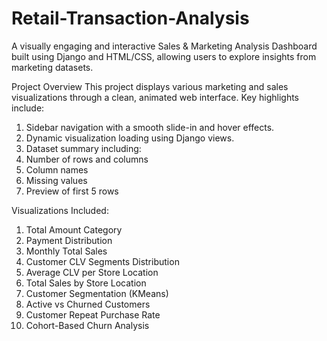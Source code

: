 # Retail-Transaction-Analysis
A visually engaging and interactive Sales & Marketing Analysis Dashboard built using Django and HTML/CSS, allowing users to explore insights from marketing datasets.

Project Overview
This project displays various marketing and sales visualizations through a clean, animated web interface. Key highlights include:
  1. Sidebar navigation with a smooth slide-in and hover effects.
  2. Dynamic visualization loading using Django views.
  3. Dataset summary including:
  4. Number of rows and columns
  5. Column names
  6. Missing values
  7. Preview of first 5 rows

Visualizations Included:
  1. Total Amount Category
  2. Payment Distribution
  3. Monthly Total Sales
  4. Customer CLV Segments Distribution
  5. Average CLV per Store Location
  6. Total Sales by Store Location
  7. Customer Segmentation (KMeans)
  8. Active vs Churned Customers
  9. Customer Repeat Purchase Rate
  10. Cohort-Based Churn Analysis

